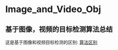 # Image_and_Video_Obj
## 基于图像，视频的目标检测算法总结

这是基于图像和视频目标检测的区别: [算法区别](https://www.zhihu.com/question/52185576)
